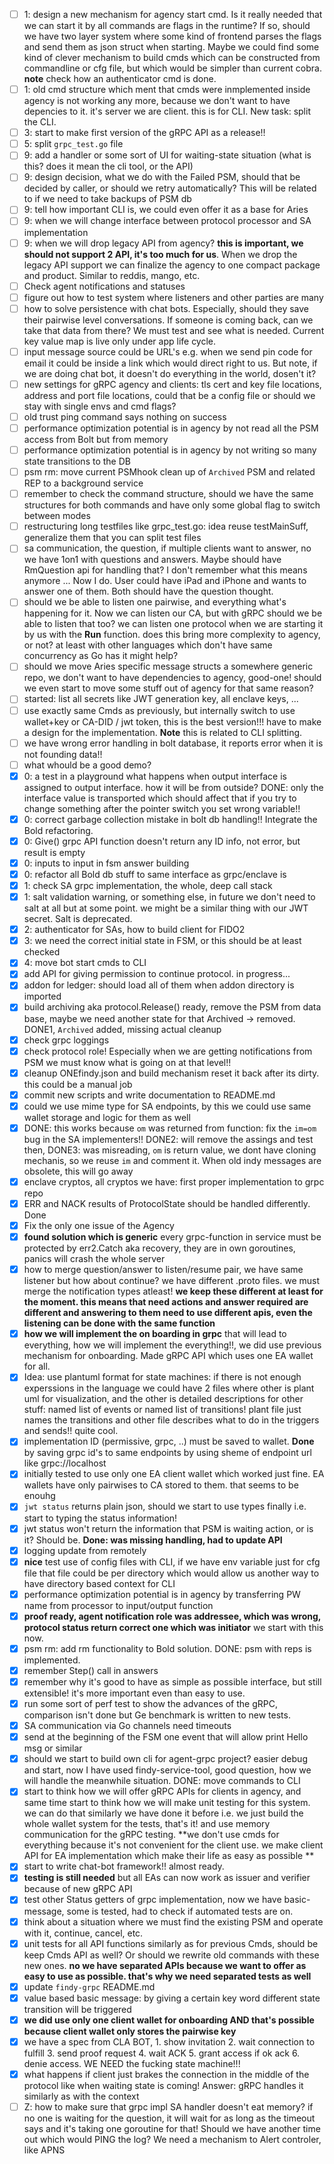 - [ ] 1: design a new mechanism for agency start cmd. Is it really needed that we can start it by all commands are flags in the runtime? If so, should we have two layer system where some kind of frontend parses the flags and send them as json struct when starting. Maybe we could find some kind of clever mechanism to build cmds which can be constructed from commandline or cfg file, but which would be simpler than current cobra. **note** check how an authenticator cmd is done.
- [ ] 1: old cmd structure which ment that cmds were inmplemented inside agency is not working any more, because we don't want to have depencies to it. it's server we are client. this is for CLI. New task: split the CLI.
- [ ] 3: start to make first version of the gRPC API as a release!!
- [ ] 5: split `grpc_test.go` file 
- [ ] 9: add a handler or some sort of UI for waiting-state situation (what is this? does it mean the cli tool, or the API)
- [ ] 9: design decision, what we do with the Failed PSM, should that be decided by caller, or should we retry automatically? This will be related to if we need to take backups of PSM db
- [ ] 9: tell how important CLI is, we could even offer it as a base for Aries
- [ ] 9: when we will change interface between protocol processor and SA implementation
- [ ] 9: when we will drop legacy API from agency? **this is important, we should not support 2 API, it's too much for us**. When we drop the legacy API support we can finalize the agency to one compact package and product. Similar to reddis, mango, etc.
- [ ] Check agent notifications and statuses 
- [ ] figure out how to test system where listeners and other parties are many
- [ ] how to solve persistence with chat bots. Especially, should they save their pairwise level conversations. If someone is coming back, can we take that data from there? We must test and see what is needed. Current key value map is live only under app life cycle.
- [ ] input message source could be URL's e.g. when we send pin code for email it could be inside a link which would direct right to us. But note, if we are doing chat bot, it doesn't do everything in the world, dosen't it?
- [ ] new settings for gRPC agency and clients: tls cert and key file locations, address and port file locations, could that be a config file or should we stay with single envs and cmd flags?
- [ ] old trust ping command says nothing on success
- [ ] performance optimization potential is in agency by not read all the PSM access from Bolt but from memory
- [ ] performance optimization potential is in agency by not writing so many state transitions to the DB
- [ ] psm rm: move current PSMhook clean up of `Archived` PSM and related REP to a background service
- [ ] remember to check the command structure, should we have the same structures for both commands and have only some global flag to switch between modes
- [ ] restructuring long testfiles like grpc_test.go: idea reuse testMainSuff, generalize them that you can split test files
- [ ] sa communication, the question, if multiple clients want to answer, no we have 1on1 with questions and answers. Maybe should have RmQuestion api for handling that? I don't remember what this means anymore ... Now I do. User could have iPad and iPhone and wants to answer one of them. Both should have the question thought.
- [ ] should we be able to listen one pairwise, and everything what's happening for it. Now we can listen our CA, but with gRPC should we be able to listen that too? we can listen one protocol when we are starting it by us with the **Run** function. does this bring more complexity to agency, or not? at least with other languages which don't have same concurrency as Go has it might help?
- [ ] should we move Aries specific message structs a somewhere generic repo, we don't want to have dependencies to agency, good-one! should we even start to move some stuff out of agency for that same reason?
- [ ] started: list all secrets like JWT generation key, all enclave keys, ...
- [ ] use exactly same Cmds as previously, but internally switch to use wallet+key or CA-DID / jwt token, this is the best version!!! have to make a design for the implementation. **Note** this is related to CLI splitting.
- [ ] we have wrong error handling in bolt database, it reports error when it is not founding data!!
- [ ] what whould be a good demo?
- [x] 0: a test in a playground what happens when output interface is assigned to output interface. how it will be from outside? DONE: only the interface value is transported which should affect that if you try to change something after the pointer switch you set wrong variable!!
- [x] 0: correct garbage collection mistake in bolt db handling!! Integrate the Bold refactoring.
- [x] 0: Give() grpc API function doesn't return any ID info, not error, but result is empty
- [x] 0: inputs to input in fsm answer building
- [x] 0: refactor all Bold db stuff to same interface as grpc/enclave is
- [x] 1: check SA grpc implementation, the whole, deep call stack
- [x] 1: salt validation warning, or something else, in future we don't need to salt at all but at some point. we might be a similar thing with our JWT secret. Salt is deprecated.
- [x] 2: authenticator for SAs, how to build client for FIDO2
- [x] 3: we need the correct initial state in FSM, or this should be at least checked
- [x] 4: move bot start cmds to CLI
- [x] add API for giving permission to continue protocol. in progress...
- [x] addon for ledger: should load all of them when addon directory is imported
- [x] build archiving aka protocol.Release() ready, remove the PSM from data base, maybe we need another state for that Archived -> removed. DONE1, `Archived` added, missing actual cleanup
- [x] check grpc loggings
- [x] check protocol role! Especially when we are getting notifications from PSM we must know what is going on at that level!!
- [x] cleanup ONEfindy.json and build mechanism reset it back after its dirty. this could be a manual job
- [x] commit new scripts and write documentation to README.md 
- [x] could we use mime type for SA endpoints, by this we could use same wallet storage and logic for them as well
- [x] DONE: this works because `om` was returned from function: fix the `im=om` bug in the SA implementers!! DONE2: will remove the assings and test then, DONE3: was misreading, `om` is return value, we dont have cloning mechanis, so we reuse `im` and comment it. When old indy messages are obsolete, this will go away
- [x] enclave cryptos, all cryptos we have: first proper implementation to grpc repo
- [x] ERR and NACK results of ProtocolState should be handled differently. Done
- [x] Fix the only one issue of the Agency
- [x] **found solution which is generic** every grpc-function in service must be protected by err2.Catch aka recovery, they are in own goroutines, panics will crash the whole server
- [x] how to merge question/answer to listen/resume pair, we have same listener but how about continue? we have different .proto files. we must merge the notification types atleast! **we keep these different at least for the moment. this means that need actions and answer required are different and answering to them need to use different apis, even the listening can be done with the same function**
- [x] **how we will implement the on boarding in grpc** that will lead to everything, how we will implement the everything!!, we did use previous mechanism for onboarding. Made gRPC API which uses one EA wallet for all.
- [x] Idea: use plantuml format for state machines: if there is not enough experssions in the language we could have 2 files where other is plant uml for visualization, and the other is detailed descriptions for other stuff: named list of events or named list of transitions! plant file just names the transitions and other file describes what to do in the triggers and sends!! quite cool.
- [x] implementation ID (permissive, grpc, ..) must be saved to wallet. **Done** by saving grpc id's to same endpoints by using sheme of endpoint url like grpc://localhost
- [x] initially tested to use only one EA client wallet which worked just fine. EA wallets have only pairwises to CA stored to them. that seems to be enouhg
- [x] `jwt status` returns plain json, should we start to use types finally i.e. start to typing the status information!
- [x] jwt status won't return the information that PSM is waiting action, or is it? Should be. **Done: was missing handling, had to update API**
- [x] logging update from remotely
- [x] **nice** test use of config files with CLI, if we have env variable just for cfg file that file could be per directory which would allow us another way to have directory based context for CLI
- [x] performance optimization potential is in agency by transferring PW name from processor to input/output function
- [x] **proof ready, agent notification role was addressee, which was wrong, protocol status return correct one which was initiator** we start with this now.
- [x] psm rm: add rm functionality to Bold solution. DONE: psm with reps is implemented.
- [x] remember Step() call in answers
- [x] remember why it's good to have as simple as possible interface, but still extensible! it's more important even than easy to use.
- [x] run some sort of perf test to show the advances of the gRPC, comparison isn't done but Ge benchmark is written to new tests.
- [x] SA communication via Go channels need timeouts
- [x] send at the beginning of the FSM one event that will allow print Hello msg or similar
- [x] should we start to build own cli for agent-grpc project? easier debug and start, now I have used findy-service-tool, good question, how we will handle the meanwhile situation. DONE: move commands to CLI
- [x] start to think how we will offer gRPC APIs for clients in agency, and same time start to think how we will make unit testing for this system. we can do that similarly we have done it before i.e. we just build the whole wallet system for the tests, that's it! and use memory communication for the gRPC testing. **we don't use cmds for everything because it's not convenient for the client use. we make client API for EA implementation which make their life as easy as possible **
- [x] start to write chat-bot framework!! almost ready.
- [x] **testing is still needed** but all EAs can now work as issuer and verifier because of new gRPC API 
- [x] test other Status getters of grpc implementation, now we have basic-message, some is tested, had to check if automated tests are on.
- [x] think about a situation where we must find the existing PSM and operate with it, continue, cancel, etc.
- [x] unit tests for all API functions similarly as for previous Cmds, should be keep Cmds API as well? Or should we rewrite old commands with these new ones. **no we have separated APIs because we want to offer as easy to use as possible. that's why we need separated tests as well**
- [x] update `findy-grpc` README.md
- [x] value based basic message: by giving a certain key word different state transition will be triggered
- [x] **we did use only one client wallet for onboarding AND that's possible because client wallet only stores the pairwise key**
- [x] we have a spec from CLA BOT, 1. show invitation 2. wait connection to fulfill 3. send proof request 4. wait ACK 5. grant access if ok ack 6. denie access. WE NEED the fucking state machine!!!
- [x] what happens if client just brakes the connection in the middle of the protocol like when waiting state is coming! Answer: gRPC handles it similarly as with the context
- [ ] Z: how to make sure that grpc impl SA handler doesn't eat memory? if no one is waiting for the question, it will wait for as long as the timeout says and it's taking one goroutine for that! Should we have another time out which would PING the log? We need a mechanism to Alert controler, like APNS
